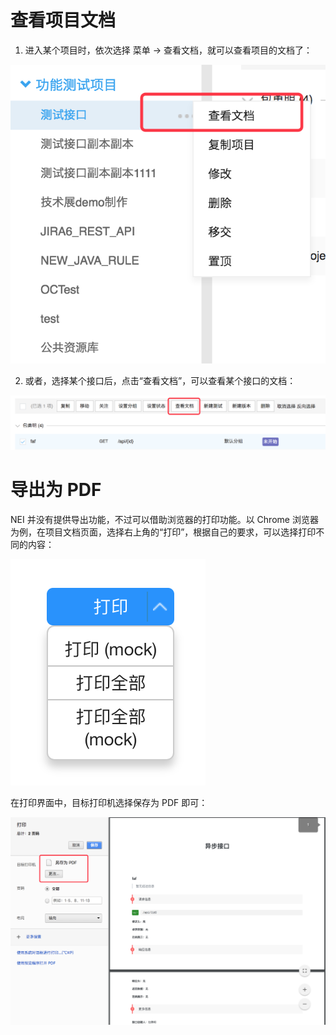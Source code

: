 # 查看项目文档

1. 进入某个项目时，依次选择  菜单 -> 查看文档，就可以查看项目的文档了：

![img](./res/nei_prodoc/pro_contextmenu.png)

2. 或者，选择某个接口后，点击“查看文档”，可以查看某个接口的文档：

![img](./res/nei_prodoc/some_interface.png)

# 导出为 PDF

NEI 并没有提供导出功能，不过可以借助浏览器的打印功能。以 Chrome 浏览器为例，在项目文档页面，选择右上角的“打印”，根据自己的要求，可以选择打印不同的内容：

![img](./res/nei_prodoc/print.png)

在打印界面中，目标打印机选择保存为 PDF 即可：

![img](./res/nei_prodoc/print_save_as_pdf.png)





